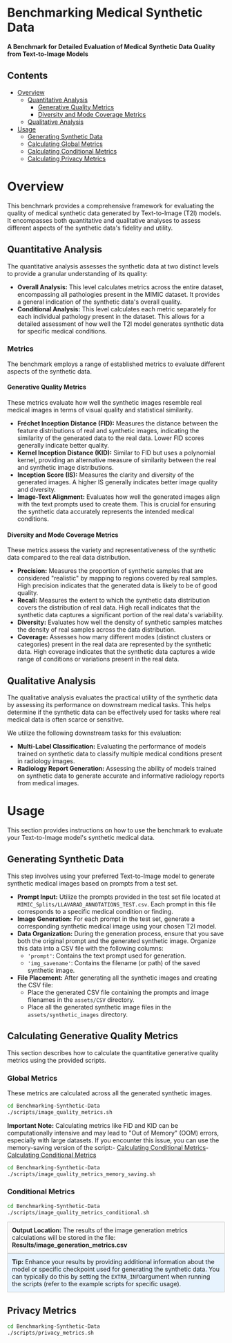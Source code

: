 # Benchmarking Medical Synthetic Data

**A Benchmark for Detailed Evaluation of Medical Synthetic Data Quality from Text-to-Image Models**

## Contents

- [Overview](#overview)
    - [Quantitative Analysis](#quantitative-analysis)
        - [Generative Quality Metrics](#generative-quality-metrics)
        - [Diversity and Mode Coverage Metrics](#diversity-and-mode-coverage-metrics)
    - [Qualitative Analysis](#qualitative-analysis)
- [Usage](#usage)
    - [Generating Synthetic Data](#generating-synthetic-data)
    - [Calculating Global Metrics](#calculating-global-metrics)
    - [Calculating Conditional Metrics](#calculating-conditional-metrics)
    - [Calculating Privacy Metrics](#privacy-metrics)

# Overview

This benchmark provides a comprehensive framework for evaluating the quality of medical synthetic data generated by Text-to-Image (T2I) models. It encompasses both quantitative and qualitative analyses to assess different aspects of the synthetic data's fidelity and utility.

## Quantitative Analysis

The quantitative analysis assesses the synthetic data at two distinct levels to provide a granular understanding of its quality:

- **Overall Analysis:** This level calculates metrics across the entire dataset, encompassing all pathologies present in the MIMIC dataset. It provides a general indication of the synthetic data's overall quality.
- **Conditional Analysis:** This level calculates each metric separately for each individual pathology present in the dataset. This allows for a detailed assessment of how well the T2I model generates synthetic data for specific medical conditions.

### Metrics

The benchmark employs a range of established metrics to evaluate different aspects of the synthetic data.

#### Generative Quality Metrics

These metrics evaluate how well the synthetic images resemble real medical images in terms of visual quality and statistical similarity.

- **Fréchet Inception Distance (FID):** Measures the distance between the feature distributions of real and synthetic images, indicating the similarity of the generated data to the real data. Lower FID scores generally indicate better quality.
- **Kernel Inception Distance (KID):** Similar to FID but uses a polynomial kernel, providing an alternative measure of similarity between the real and synthetic image distributions.
- **Inception Score (IS):** Measures the clarity and diversity of the generated images. A higher IS generally indicates better image quality and diversity.
- **Image-Text Alignment:** Evaluates how well the generated images align with the text prompts used to create them. This is crucial for ensuring the synthetic data accurately represents the intended medical conditions.

#### Diversity and Mode Coverage Metrics

These metrics assess the variety and representativeness of the synthetic data compared to the real data distribution.

- **Precision:** Measures the proportion of synthetic samples that are considered "realistic" by mapping to regions covered by real samples. High precision indicates that the generated data is likely to be of good quality.
- **Recall:** Measures the extent to which the synthetic data distribution covers the distribution of real data. High recall indicates that the synthetic data captures a significant portion of the real data's variability.
- **Diversity:** Evaluates how well the density of synthetic samples matches the density of real samples across the data distribution.
- **Coverage:** Assesses how many different modes (distinct clusters or categories) present in the real data are represented by the synthetic data. High coverage indicates that the synthetic data captures a wide range of conditions or variations present in the real data.

## Qualitative Analysis

The qualitative analysis evaluates the practical utility of the synthetic data by assessing its performance on downstream medical tasks. This helps determine if the synthetic data can be effectively used for tasks where real medical data is often scarce or sensitive.

We utilize the following downstream tasks for this evaluation:

- **Multi-Label Classification:** Evaluating the performance of models trained on synthetic data to classify multiple medical conditions present in radiology images.
- **Radiology Report Generation:** Assessing the ability of models trained on synthetic data to generate accurate and informative radiology reports from medical images.

# Usage

This section provides instructions on how to use the benchmark to evaluate your Text-to-Image model's synthetic medical data.

## Generating Synthetic Data

This step involves using your preferred Text-to-Image model to generate synthetic medical images based on prompts from a test set.

- **Prompt Input:** Utilize the prompts provided in the test set file located at `MIMIC_Splits/LLAVARAD_ANNOTATIONS_TEST.csv`. Each prompt in this file corresponds to a specific medical condition or finding.
- **Image Generation:** For each prompt in the test set, generate a corresponding synthetic medical image using your chosen T2I model.
- **Data Organization:** During the generation process, ensure that you save both the original prompt and the generated synthetic image. Organize this data into a CSV file with the following columns:
    - `'prompt'`: Contains the text prompt used for generation.
    - `'img_savename'`: Contains the filename (or path) of the saved synthetic image.
- **File Placement:** After generating all the synthetic images and creating the CSV file:
    - Place the generated CSV file containing the prompts and image filenames in the `assets/CSV` directory.
    - Place all the generated synthetic image files in the `assets/synthetic_images` directory.

## Calculating Generative Quality Metrics

This section describes how to calculate the quantitative generative quality metrics using the provided scripts.

### Global Metrics

These metrics are calculated across all the generated synthetic images.

```bash
cd Benchmarking-Synthetic-Data
./scripts/image_quality_metrics.sh
```

**Important Note:** Calculating metrics like FID and KID can be computationally intensive and may lead to "Out of Memory" (OOM) errors, especially with large datasets. If you encounter this issue, you can use the memory-saving version of the script:- [Calculating Conditional Metrics](#calculating-conditional-metrics)- [Calculating Conditional Metrics](#calculating-conditional-metrics)
```bash
cd Benchmarking-Synthetic-Data
./scripts/image_quality_metrics_memory_saving.sh
```

### Conditional Metrics
```bash
cd Benchmarking-Synthetic-Data
./scripts/image_quality_metrics_conditional.sh
```

<div style="border: 1px solid #ccc; padding: 10px; background-color: #f9f9f9;">
  <strong>Output Location:</strong> The results of the image generation metrics calculations will be stored in the file: <strong>Results/image_generation_metrics.csv</strong>
</div>
<div style="border: 1px solid #ccc; padding: 10px; background-color: #e7f3fe;">
  <strong>Tip:</strong> Enhance your results by providing additional information about the model or specific checkpoint used for generating the synthetic data. You can typically do this by setting the <code>EXTRA_INFO</code>argument when running the scripts (refer to the example scripts for specific usage).
</div>

## Privacy Metrics
```bash
cd Benchmarking-Synthetic-Data
./scripts/privacy_metrics.sh
```